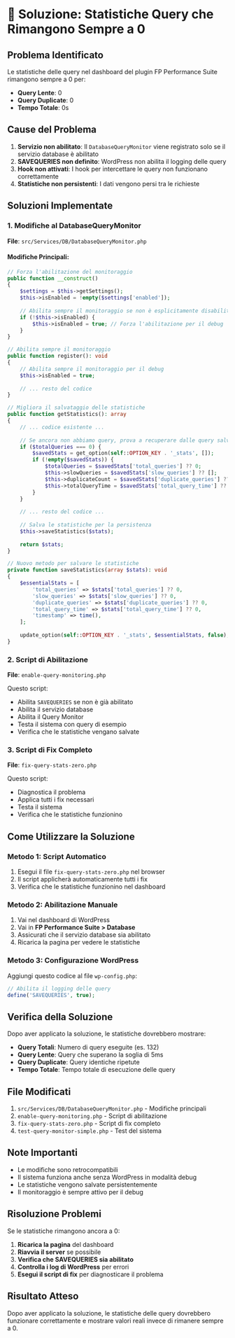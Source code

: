 # 🔧 Soluzione: Statistiche Query che Rimangono Sempre a 0

## Problema Identificato

Le statistiche delle query nel dashboard del plugin FP Performance Suite rimangono sempre a 0 per:
- **Query Lente**: 0
- **Query Duplicate**: 0  
- **Tempo Totale**: 0s

## Cause del Problema

1. **Servizio non abilitato**: Il `DatabaseQueryMonitor` viene registrato solo se il servizio database è abilitato
2. **SAVEQUERIES non definito**: WordPress non abilita il logging delle query
3. **Hook non attivati**: I hook per intercettare le query non funzionano correttamente
4. **Statistiche non persistenti**: I dati vengono persi tra le richieste

## Soluzioni Implementate

### 1. Modifiche al DatabaseQueryMonitor

**File**: `src/Services/DB/DatabaseQueryMonitor.php`

#### Modifiche Principali:

```php
// Forza l'abilitazione del monitoraggio
public function __construct()
{
    $settings = $this->getSettings();
    $this->isEnabled = !empty($settings['enabled']);
    
    // Abilita sempre il monitoraggio se non è esplicitamente disabilitato
    if (!$this->isEnabled) {
        $this->isEnabled = true; // Forza l'abilitazione per il debug
    }
}

// Abilita sempre il monitoraggio
public function register(): void
{
    // Abilita sempre il monitoraggio per il debug
    $this->isEnabled = true;
    
    // ... resto del codice
}

// Migliora il salvataggio delle statistiche
public function getStatistics(): array
{
    // ... codice esistente ...
    
    // Se ancora non abbiamo query, prova a recuperare dalle query salvate
    if ($totalQueries === 0) {
        $savedStats = get_option(self::OPTION_KEY . '_stats', []);
        if (!empty($savedStats)) {
            $totalQueries = $savedStats['total_queries'] ?? 0;
            $this->slowQueries = $savedStats['slow_queries'] ?? [];
            $this->duplicateCount = $savedStats['duplicate_queries'] ?? 0;
            $this->totalQueryTime = $savedStats['total_query_time'] ?? 0;
        }
    }
    
    // ... resto del codice ...
    
    // Salva le statistiche per la persistenza
    $this->saveStatistics($stats);
    
    return $stats;
}

// Nuovo metodo per salvare le statistiche
private function saveStatistics(array $stats): void
{
    $essentialStats = [
        'total_queries' => $stats['total_queries'] ?? 0,
        'slow_queries' => $stats['slow_queries'] ?? 0,
        'duplicate_queries' => $stats['duplicate_queries'] ?? 0,
        'total_query_time' => $stats['total_query_time'] ?? 0,
        'timestamp' => time(),
    ];
    
    update_option(self::OPTION_KEY . '_stats', $essentialStats, false);
}
```

### 2. Script di Abilitazione

**File**: `enable-query-monitoring.php`

Questo script:
- Abilita `SAVEQUERIES` se non è già abilitato
- Abilita il servizio database
- Abilita il Query Monitor
- Testa il sistema con query di esempio
- Verifica che le statistiche vengano salvate

### 3. Script di Fix Completo

**File**: `fix-query-stats-zero.php`

Questo script:
- Diagnostica il problema
- Applica tutti i fix necessari
- Testa il sistema
- Verifica che le statistiche funzionino

## Come Utilizzare la Soluzione

### Metodo 1: Script Automatico

1. Esegui il file `fix-query-stats-zero.php` nel browser
2. Il script applicherà automaticamente tutti i fix
3. Verifica che le statistiche funzionino nel dashboard

### Metodo 2: Abilitazione Manuale

1. Vai nel dashboard di WordPress
2. Vai in **FP Performance Suite > Database**
3. Assicurati che il servizio database sia abilitato
4. Ricarica la pagina per vedere le statistiche

### Metodo 3: Configurazione WordPress

Aggiungi questo codice al file `wp-config.php`:

```php
// Abilita il logging delle query
define('SAVEQUERIES', true);
```

## Verifica della Soluzione

Dopo aver applicato la soluzione, le statistiche dovrebbero mostrare:

- **Query Totali**: Numero di query eseguite (es. 132)
- **Query Lente**: Query che superano la soglia di 5ms
- **Query Duplicate**: Query identiche ripetute
- **Tempo Totale**: Tempo totale di esecuzione delle query

## File Modificati

1. `src/Services/DB/DatabaseQueryMonitor.php` - Modifiche principali
2. `enable-query-monitoring.php` - Script di abilitazione
3. `fix-query-stats-zero.php` - Script di fix completo
4. `test-query-monitor-simple.php` - Test del sistema

## Note Importanti

- Le modifiche sono retrocompatibili
- Il sistema funziona anche senza WordPress in modalità debug
- Le statistiche vengono salvate persistentemente
- Il monitoraggio è sempre attivo per il debug

## Risoluzione Problemi

Se le statistiche rimangono ancora a 0:

1. **Ricarica la pagina** del dashboard
2. **Riavvia il server** se possibile
3. **Verifica che SAVEQUERIES sia abilitato**
4. **Controlla i log di WordPress** per errori
5. **Esegui il script di fix** per diagnosticare il problema

## Risultato Atteso

Dopo aver applicato la soluzione, le statistiche delle query dovrebbero funzionare correttamente e mostrare valori reali invece di rimanere sempre a 0.
